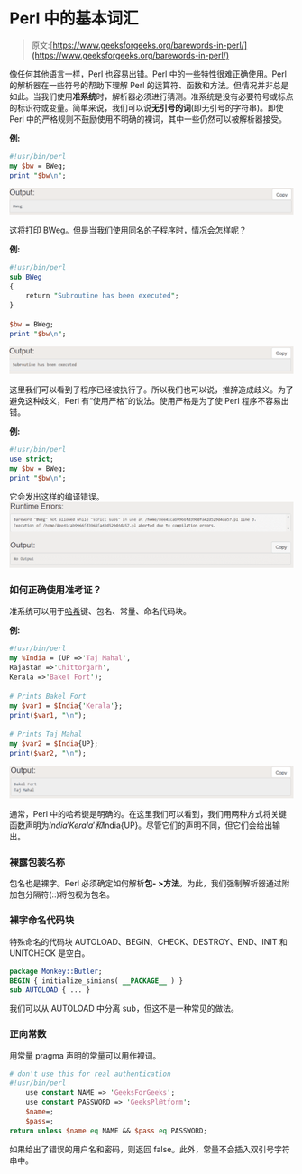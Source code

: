 # Perl 中的基本词汇

> 原文:[https://www.geeksforgeeks.org/barewords-in-perl/](https://www.geeksforgeeks.org/barewords-in-perl/)

像任何其他语言一样，Perl 也容易出错。Perl 中的一些特性很难正确使用。Perl 的解析器在一些符号的帮助下理解 Perl 的运算符、函数和方法。但情况并非总是如此。当我们使用**准系统**时，解析器必须进行猜测。准系统是没有必要符号或标点的标识符或变量。简单来说，我们可以说**无引号的词**(即无引号的字符串)。即使 Perl 中的严格规则不鼓励使用不明确的裸词，其中一些仍然可以被解析器接受。

**例:**

```perl
#!usr/bin/perl
my $bw = BWeg;
print "$bw\n";
```

![](img/72eb206ba2fdccbd40d4db6aea37ddf0.png)

这将打印 BWeg。但是当我们使用同名的子程序时，情况会怎样呢？

**例:**

```perl
#!usr/bin/perl
sub BWeg
{
    return "Subroutine has been executed";
}

$bw = BWeg;
print "$bw\n";
```

![](img/9212f5166ec022d19ed662fa8aa8ba5d.png)

这里我们可以看到子程序已经被执行了。所以我们也可以说，推辞造成歧义。为了避免这种歧义，Perl 有“使用严格”的说法。使用严格是为了使 Perl 程序不容易出错。

**例:**

```perl
#!usr/bin/perl
use strict;
my $bw = BWeg;
print "$bw\n";
```

它会发出这样的编译错误。
![](img/dbfc69d42d7084decabf467319f0583a.png)

### 如何正确使用准考证？

准系统可以用于[哈希](https://www.geeksforgeeks.org/perl-hash/)键、包名、常量、命名代码块。

**例:**

```perl
#!usr/bin/perl
my %India = (UP =>'Taj Mahal',
Rajastan =>'Chittorgarh', 
Kerala =>'Bakel Fort');

# Prints Bakel Fort
my $var1 = $India{'Kerala'}; 
print($var1, "\n");

# Prints Taj Mahal
my $var2 = $India{UP}; 
print($var2, "\n");
```

![](img/d4d68b734b4e3c035cca76e225687f99.png)

通常，Perl 中的哈希键是明确的。在这里我们可以看到，我们用两种方式将关键函数声明为$India{'Kerala'}和$India{UP}。尽管它们的声明不同，但它们会给出输出。

### 裸露包装名称

包名也是裸字。Perl 必须确定如何解析**包- >方法**。为此，我们强制解析器通过附加包分隔符(::)将包视为包名。

### 裸字命名代码块

特殊命名的代码块 AUTOLOAD、BEGIN、CHECK、DESTROY、END、INIT 和 UNITCHECK 是空白。

```perl
package Monkey::Butler;
BEGIN { initialize_simians( __PACKAGE__ ) }
sub AUTOLOAD { ... }
```

我们可以从 AUTOLOAD 中分离 sub，但这不是一种常见的做法。

### 正向常数

用常量 pragma 声明的常量可以用作裸词。

```perl
# don't use this for real authentication
#!usr/bin/perl
    use constant NAME => 'GeeksForGeeks';
    use constant PASSWORD => 'GeeksPl@tform';
    $name=;
    $pass=; 
return unless $name eq NAME && $pass eq PASSWORD;
```

如果给出了错误的用户名和密码，则返回 false。此外，常量不会插入双引号字符串中。